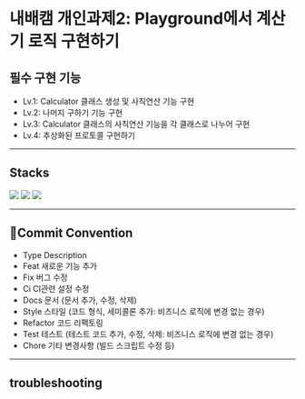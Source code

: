 # 내배캠 개인과제2: Playground에서 계산기 로직 구현하기

## 필수 구현 기능
- Lv.1: Calculator 클래스 생성 및 사칙연산 기능 구현
- Lv.2: 나머지 구하기 기능 구현
- Lv.3: Calculator 클래스의 사칙연산 기능을 각 클래스로 나누어 구현
- Lv.4: 추상화된 프로토콜 구현하기

---

## Stacks
<img src="https://img.shields.io/badge/Swift-F05138?style=flat&logo=swift&logoColor=white"/></a>
<img src="https://img.shields.io/badge/Git-F05032?style=flat&logo=git&logoColor=white"/></a>
<img src="https://img.shields.io/badge/GitHub-181717?style=flat&logo=github&logoColor=white"/></a>

---

## Commit Convention

- Type	Description
- Feat	새로운 기능 추가
- Fix	버그 수정
- Ci	CI관련 설정 수정
- Docs	문서 (문서 추가, 수정, 삭제)
- Style	스타일 (코드 형식, 세미콜론 추가: 비즈니스 로직에 변경 없는 경우)
- Refactor	코드 리팩토링
- Test	테스트 (테스트 코드 추가, 수정, 삭제: 비즈니스 로직에 변경 없는 경우)
- Chore	기타 변경사항 (빌드 스크립트 수정 등)

---

## troubleshooting

